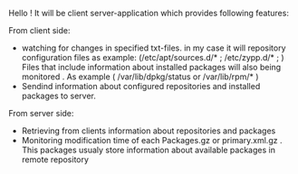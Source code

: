 
Hello !
It will be  client server-application which provides following features:

From client side:
 * watching for changes in specified txt-files. in my case it will repository configuration files as example:
   (/etc/apt/sources.d/* ; /etc/zypp.d/* ;  )
   Files that include information about installed packages will also being monitored . As example ( /var/lib/dpkg/status or /var/lib/rpm/* )
  * Sendind information about configured repositories and installed packages to server.


From server side:
  * Retrieving from clients information about repositories and packages
  * Monitoring modification time of each  Packages.gz or primary.xml.gz . This packages usualy store information about available packages in remote repository  
